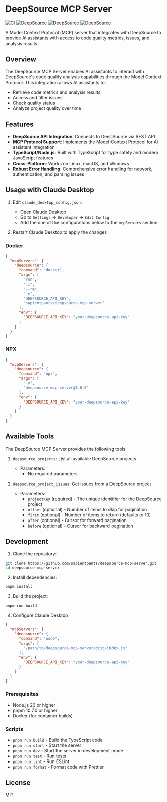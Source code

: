 # DeepSource MCP Server

[![CI](https://github.com/sapientpants/deepsource-mcp-server/actions/workflows/ci.yml/badge.svg)](https://github.com/sapientpants/deepsource-mcp-server/actions/workflows/ci.yml)
[![DeepSource](https://app.deepsource.com/gh/sapientpants/deepsource-mcp-server.svg/?label=code+coverage&show_trend=true&token=9XrIHVVGs9oZ-6fFSOPah2Ws)](https://app.deepsource.com/gh/sapientpants/deepsource-mcp-server/)
[![DeepSource](https://app.deepsource.com/gh/sapientpants/deepsource-mcp-server.svg/?label=active+issues&show_trend=true&token=9XrIHVVGs9oZ-6fFSOPah2Ws)](https://app.deepsource.com/gh/sapientpants/deepsource-mcp-server/)
[![DeepSource](https://app.deepsource.com/gh/sapientpants/deepsource-mcp-server.svg/?label=resolved+issues&show_trend=true&token=9XrIHVVGs9oZ-6fFSOPah2Ws)](https://app.deepsource.com/gh/sapientpants/deepsource-mcp-server/)

A Model Context Protocol (MCP) server that integrates with DeepSource to provide AI assistants with access to code quality metrics, issues, and analysis results.

## Overview

The DeepSource MCP Server enables AI assistants to interact with DeepSource's code quality analysis capabilities through the Model Context Protocol. This integration allows AI assistants to:

* Retrieve code metrics and analysis results
* Access and filter issues
* Check quality status
* Analyze project quality over time

## Features

* **DeepSource API Integration**: Connects to DeepSource via REST API
* **MCP Protocol Support**: Implements the Model Context Protocol for AI assistant integration
* **TypeScript/Node.js**: Built with TypeScript for type safety and modern JavaScript features
* **Cross-Platform**: Works on Linux, macOS, and Windows
* **Robust Error Handling**: Comprehensive error handling for network, authentication, and parsing issues

## Usage with Claude Desktop

1. Edit `claude_desktop_config.json`:
   - Open Claude Desktop
   - Go to `Settings` -> `Developer` -> `Edit Config`
   - Add the one of the configurations below to the `mcpServers` section

2. Restart Claude Desktop to apply the changes

### Docker

```json
{
  "mcpServers": {
    "deepsource": {
      "command": "docker",
      "args": [
        "run",
        "-i",
        "--rm",
        "-e",
        "DEEPSOURCE_API_KEY",
        "sapientpants/deepsource-mcp-server"
      ],
      "env": {
        "DEEPSOURCE_API_KEY": "your-deepsource-api-key"
      }
    }
  }
}
```

### NPX

```json
{
  "mcpServers": {
    "deepsource": {
      "command": "npx",
      "args": [
        "-y",
        "deepsource-mcp-server@1.0.0"
      ],
      "env": {
        "DEEPSOURCE_API_KEY": "your-deepsource-api-key"
      }
    }
  }
}
```

## Available Tools

The DeepSource MCP Server provides the following tools:

1. `deepsource_projects`: List all available DeepSource projects
   * Parameters:
     * No required parameters

2. `deepsource_project_issues`: Get issues from a DeepSource project
   * Parameters:
     * `projectKey` (required) - The unique identifier for the DeepSource project
     * `offset` (optional) - Number of items to skip for pagination
     * `first` (optional) - Number of items to return (defaults to 10)
     * `after` (optional) - Cursor for forward pagination
     * `before` (optional) - Cursor for backward pagination

## Development

1. Clone the repository:
```bash
git clone https://github.com/sapientpants/deepsource-mcp-server.git
cd deepsource-mcp-server
```

2. Install dependencies:
```bash
pnpm install
```

3. Build the project:
```bash
pnpm run build
```

4. Configure Claude Desktop
```json
{
  "mcpServers": {
    "deepsource": {
      "command": "node",
      "args": [
        "/path/to/deepsource-mcp-server/dist/index.js"
      ],
      "env": {
        "DEEPSOURCE_API_KEY": "your-deepsource-api-key"
      }
    }
  }
}
```

### Prerequisites

* Node.js 20 or higher
* pnpm 10.7.0 or higher
* Docker (for container builds)

### Scripts

* `pnpm run build` - Build the TypeScript code
* `pnpm run start` - Start the server
* `pnpm run dev` - Start the server in development mode
* `pnpm run test` - Run tests
* `pnpm run lint` - Run ESLint
* `pnpm run format` - Format code with Prettier

## License

MIT 